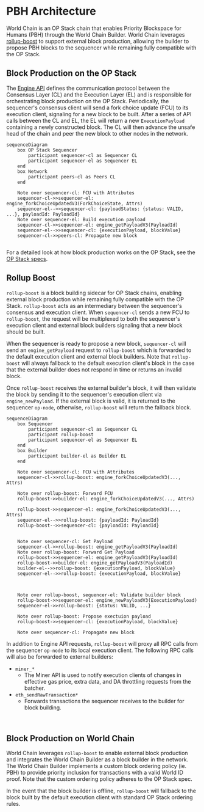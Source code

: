 # PBH Architecture
World Chain is an OP Stack chain that enables Priority Blockspace for Humans (PBH) through the World Chain Builder. World Chain leverages [rollup-boost](https://github.com/flashbots/rollup-boost) to support external block production, allowing the builder to propose PBH blocks to the sequencer while remaining fully compatible with the OP Stack.

 
 ## Block Production on the OP Stack
 The [Engine API](https://specs.optimism.io/protocol/exec-engine.html#engine-api) defines the communication protocol between the Consensus Layer (CL) and the Execution Layer (EL) and is responsible for orchestrating block production on the OP Stack. Periodically, the sequencer's consensus client will send a fork choice update (FCU) to its execution client, signaling for a new block to be built. After a series of API calls between the CL and EL, the EL will return a new `ExecutionPayload` containing a newly constructed block. The CL will then advance the unsafe head of the chain and peer the new block to other nodes in the network.
 

```mermaid
sequenceDiagram
    box OP Stack Sequencer
        participant sequencer-cl as Sequencer CL
        participant sequencer-el as Sequencer EL
    end
    box Network
        participant peers-cl as Peers CL
    end

    Note over sequencer-cl: FCU with Attributes
    sequencer-cl->>sequencer-el: engine_forkChoiceUpdatedV3(ForkChoiceState, Attrs)
    sequencer-el-->>sequencer-cl: {payloadStatus: {status: VALID, ...}, payloadId: PayloadId}
    Note over sequencer-el: Build execution payload
    sequencer-cl->>sequencer-el: engine_getPayloadV3(PayloadId)
    sequencer-el-->>sequencer-cl: {executionPayload, blockValue}
    sequencer-cl->>peers-cl: Propagate new block


```


 For a detailed look at how block production works on the OP Stack, see the [OP Stack specs](https://specs.optimism.io/protocol/exec-engine.html#engine-api).




 ## Rollup Boost
`rollup-boost` is a block building sidecar for OP Stack chains, enabling external block production while remaining fully compatible with the OP Stack. `rollup-boost` acts as an intermediary between the sequencer's consensus and execution client. When `sequencer-cl` sends a new FCU to `rollup-boost`, the request will be multiplexed to both the sequencer's execution client and external block builders signaling that a new block should be built. 

When the sequencer is ready to propose a new block, `sequencer-cl` will send an `engine_getPayload` request to `rollup-boost` which is forwarded to the default execution client and external block builders. Note that `rollup-boost` will always fallback to the default execution client's block in the case that the external builder does not respond in time or returns an invalid block. 

Once `rollup-boost` receives the external builder's block, it will then validate the block by sending it to the sequencer's execution client via `engine_newPayload`. If the external block is valid, it is returned to the sequencer `op-node`, otherwise, `rollup-boost` will return the fallback block.

```mermaid
sequenceDiagram
    box Sequencer
        participant sequencer-cl as Sequencer CL
        participant rollup-boost
        participant sequencer-el as Sequencer EL
    end
    box Builder
        participant builder-el as Builder EL
    end

    Note over sequencer-cl: FCU with Attributes
    sequencer-cl->>rollup-boost: engine_forkChoiceUpdatedV3(..., Attrs)

    Note over rollup-boost: Forward FCU
    rollup-boost->>builder-el: engine_forkChoiceUpdatedV3(..., Attrs)

    rollup-boost->>sequencer-el: engine_forkChoiceUpdatedV3(..., Attrs)
    sequencer-el-->>rollup-boost: {payloadId: PayloadId}
    rollup-boost-->>sequencer-cl: {payloadId: PayloadId}


    Note over sequencer-cl: Get Payload
    sequencer-cl->>rollup-boost: engine_getPayloadV3(PayloadId)
    Note over rollup-boost: Forward Get Payload
    rollup-boost->>sequencer-el: engine_getPayloadV3(PayloadId)
    rollup-boost->>builder-el: engine_getPayloadV3(PayloadId)
    builder-el-->>rollup-boost: {executionPayload, blockValue}
    sequencer-el-->>rollup-boost: {executionPayload, blockValue}



    Note over rollup-boost, sequencer-el: Validate builder block
    rollup-boost->>sequencer-el: engine_newPayloadV3(ExecutionPayload)
    sequencer-el->>rollup-boost: {status: VALID, ...}

    Note over rollup-boost: Propose exectuion payload
    rollup-boost->>sequencer-cl: {executionPayload, blockValue}
    
    Note over sequencer-cl: Propagate new block
```


In addition to Engine API requests, `rollup-boost` will proxy all RPC calls from the sequencer `op-node` to its local execution client. The following RPC calls will also be forwarded to external builders:
- `miner_*`
    - The Miner API is used to notify execution clients of changes in effective gas price, extra data, and DA throttling requests from the batcher.
- `eth_sendRawTransaction*`
    - Forwards transactions the sequencer receives to the builder for block building.
 
 </br>
 
 ## Block Production on World Chain

World Chain leverages `rollup-boost` to enable external block production and integrates the World Chain Builder as a block builder in the network. The World Chain Builder implements a custom block ordering policy (ie. PBH) to provide priority inclusion for transactions with a valid World ID proof. Note that the custom ordering policy adheres to the OP Stack spec. 

In the event that the block builder is offline, `rollup-boost` will fallback to the block built by the default execution client with standard OP Stack ordering rules.

